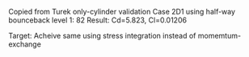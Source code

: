 Copied from
  Turek only-cylinder validation
  Case 2D1 using half-way bounceback
  level 1: 82
  Result: Cd=5.823, Cl=0.01206

Target: Acheive same using stress integration instead of momemtum-exchange 